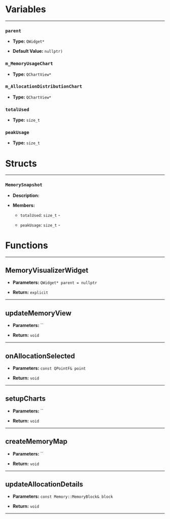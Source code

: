 
# Variables
---

### `parent`

- **Type:** `QWidget*`

- **Default Value:** `nullptr)`



### `m_MemoryUsageChart`

- **Type:** `QChartView*`



### `m_AllocationDistributionChart`

- **Type:** `QChartView*`



### `totalUsed`

- **Type:** `size_t`



### `peakUsage`

- **Type:** `size_t`




# Structs
---

### `MemorySnapshot`

- **Description:** 

- **Members:**

  - `totalUsed`: `size_t` - 

  - `peakUsage`: `size_t` - 




# Functions
---

## MemoryVisualizerWidget



- **Parameters:** `QWidget* parent = nullptr`

- **Return:** `explicit`

---

## updateMemoryView



- **Parameters:** ``

- **Return:** `void`

---

## onAllocationSelected



- **Parameters:** `const QPointF& point`

- **Return:** `void`

---

## setupCharts



- **Parameters:** ``

- **Return:** `void`

---

## createMemoryMap



- **Parameters:** ``

- **Return:** `void`

---

## updateAllocationDetails



- **Parameters:** `const Memory::MemoryBlock& block`

- **Return:** `void`

---
